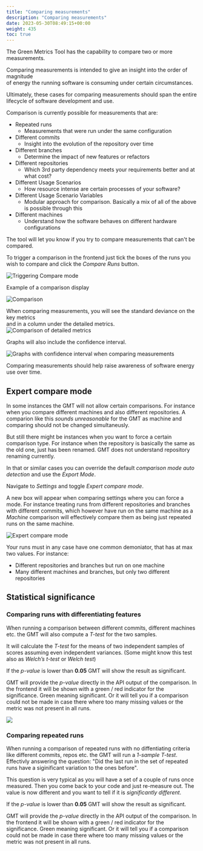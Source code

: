 ```yaml
---
title: "Comparing measurements"
description: "Comparing measurements"
date: 2023-05-30T08:49:15+00:00
weight: 435
toc: true
---
```


The Green Metrics Tool has the capability to compare two or more measurements.

Comparing measurements is intended to give an insight into the order of magnitude  
of energy the running software is consuming under certain circumstances.

Ultimately, these cases for comparing measurements should span the entire  
lifecycle of software development and use.

Comparison is currently possible for measurements that are:

* Repeated runs
  - Measurements that were run under the same configuration
* Different commits
  - Insight into the evolution of the repository over time
* Different branches
  - Determine the impact of new features or refactors
* Different repositories
  - Which 3rd party dependency meets your requirements better and at what cost?
* Different Usage Scenarios
  - How resource intense are certain processes of your software?
* Different Usage Scenario Variables
  - Modular approach for comparison. Basically a mix of all of the above is possible through this
* Different machines
  - Understand how the software behaves on different hardware configurations

The tool will let you know if you try to compare measurements that can't be compared.

To trigger a comparison in the frontend just tick the boxes of the runs you wish to compare and click the *Compare Runs* button.

<img class="ui centered rounded bordered" src="/img/measuring/triggering_compare_mode.webp" alt="Triggering Compare mode">


Example of a comparison display

<img class="ui centered rounded bordered" src="/img/overview/comparison.webp" alt="Comparison">

When comparing measurements, you will see the standard deviance on the key metrics  
and in a column under the detailed metrics.
<img class="ui centered rounded bordered" src="/img/compare_metrics.webp" alt="Comparison of detailed metrics">

Graphs will also include the confidence interval.

<img class="ui centered rounded bordered" src="/img/overview/compare_charts.webp" alt="Graphs with confidence interval when comparing measurements">

Comparing measurements should help raise awareness of software energy use over time.

## Expert compare mode

In some instances the GMT will not allow certain comparisons. For instance when you compare different machines and also
different repositories.
A comparion like this *sounds unreasonable* for the GMT as machine and comparing should not be changed simultaneusly.

But still there might be instances when you want to force a certain comparison type. For instance when the repository
is basically the same as the old one, just has been renamed. GMT does not understand repository renaming currently.

In that or similar cases you can override the default *comparison mode auto detection* and use the *Export Mode*.

Navigate to *Settings* and toggle *Expert compare mode*.

A new box will appear when comparing settings where you can force a mode. For instance treating runs from different
repositories and branches with different commits, which however have run on the same machine as a *Machine* comparison
will effectively compare them as being just repeated runs on the same machine.

<img class="ui centered rounded bordered" src="/img/measuring/expert_compare_mode.webp" alt="Expert compare mode">

Your runs must in any case have one common demoniator, that has at max two values. For instance:
- Different repositories and branches but run on one machine
- Many different machines and branches, but only two different repositories

## Statistical significance

### Comparing runs with differentiating features
When running a comparison between different commits, different machines etc. the GMT will
also compute a *T-test* for the two samples.

It will calculate the *T-test* for the means of two independent samples of scores assuming even independent variances. (Some might know this test also as *Welch’s t-test* or *Welch test*)

If the *p-value* is lower than **0.05** GMT will show the result as significant.

GMT will provide the *p-value* directly in the API output of the comparison.
In the frontend it will be shown with a green / red indicator for the significance. Green meaning significant.
Or it will tell you if a comparison could not be made in case there where too many missing values or the metric was not present in all runs.

<img class="ui centered rounded bordered" src="/img/measuring/gmt_t_test_two_samples.webp">


### Comparing repeated runs

When running a comparison of repeated runs with no diffentiating criteria like different commits, repos etc. the GMT will run a *1-sample T-test*.
Effectivly answering the question: "Did the last run in the set of repeated runs have a siginificant variation to the ones before".

This question is very typical as you will have a set of a couple of runs once measured. Then you come back to your code and just re-measure out. The value is now different and you want to tell if it is *significantly different*.

If the *p-value* is lower than **0.05** GMT will show the result as significant.

GMT will provide the *p-value* directly in the API output of the comparison.
In the frontend it will be shown with a green / red indicator for the significance. Green meaning significant.
Or it will tell you if a comparison could not be made in case there where too many missing values or the metric was not present in all runs.